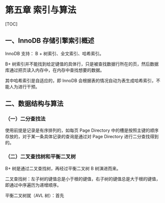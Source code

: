 # 第五章 索引与算法

[TOC]

## 一、InnoDB 存储引擎索引概述

InnoDB 支持： B + 树索引、全文索引、哈希索引。

B+ 树索引并不能找到给定键值的具体行，只是被查找数据行所在的页，然后数据库通过把页读入内存中，在内存中查找想要的数据。

其中哈希索引是自适应的，即 InnoDB 会根据表的情况自动为表生成哈希索引，不能人为进行干预。

## 二、数据结构与算法

### （一）二分查找法

使用前提是记录是有序排列的，如每页 Page Directory 中的槽是按照主键的顺序存放的，对于某一条具体记录的查询是通过对 Page Directory 进行二分查找得到的。

### （二）二叉查找树和平衡二叉树

B+ 树是通过二叉查找树，再经过平衡二叉树 B 树演进而来。

二叉查找树：左子树的键值总是小于根的键值，右子树的键值总是大于根的键值，即通过中序遍历为递增顺序。

平衡二叉树就（AVL 树）：首先
